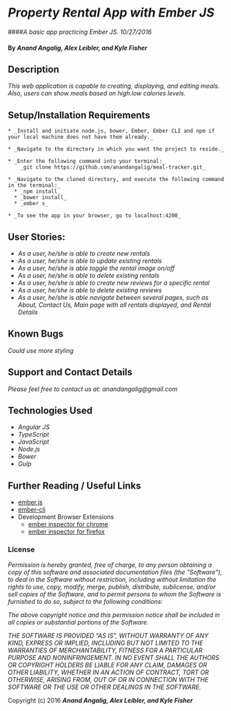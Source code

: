   # _Property Rental App with Ember JS_

  ####_A basic app practicing Ember JS. 10/27/2016_

  #### By _**Anand Angalig, Alex Leibler, and Kyle Fisher**_


  ## Description

  _This web application is capable to creating, displaying, and editing meals. Also, users can show meals based on high.low calories levels._


  ## Setup/Installation Requirements

    * _Install and initiate node.js, bower, Ember, Ember CLI and npm if your local machine does not have them already._

    * _Navigate to the directory in which you want the project to reside._

    * _Enter the following command into your terminal:_
        _git clone https://github.com/anandangalig/meal-tracker.git_

    * _Navigate to the cloned directory, and execute the following command in the terminal:_
      * _npm install_
      * _bower install_
      * _ember s_

    * _To see the app in your browser, go to localhost:4200_



  ## User Stories:

  * _As a user, he/she is able to create new rentals_
  * _As a user, he/she is able to update existing rentals_
  * _As a user, he/she is able toggle the rental image on/off_
  * _As a user, he/she is able to delete existing rentals_
  * _As a user, he/she is able to create new reviews for a specific rental_
  * _As a user, he/she is able to delete existing reviews_
  * _As a user, he/she is able navigate between several pages, such as About, Contact Us, Main page with all rentals displayed, and Rental Details_



  ## Known Bugs

  _Could use more styling_


  ## Support and Contact Details

  _Please feel free to contact us at:_
      _anandangalig@gmail.com_

  ## Technologies Used

  * _Angular JS_
  * _TypeScript_
  * _JavaScript_
  * _Node.js_
  * _Bower_
  * _Gulp_

  ## Further Reading / Useful Links

  * [ember.js](http://emberjs.com/)
  * [ember-cli](http://ember-cli.com/)
  * Development Browser Extensions
    * [ember inspector for chrome](https://chrome.google.com/webstore/detail/ember-inspector/bmdblncegkenkacieihfhpjfppoconhi)
    * [ember inspector for firefox](https://addons.mozilla.org/en-US/firefox/addon/ember-inspector/)


  ### License
  _Permission is hereby granted, free of charge, to any person obtaining a copy of this software and associated documentation files (the "Software"), to deal in the Software without restriction, including without limitation the rights to use, copy, modify, merge, publish, distribute, sublicense, and/or sell copies of the Software, and to permit persons to whom the Software is furnished to do so, subject to the following conditions:_

  _The above copyright notice and this permission notice shall be included in all copies or substantial portions of the Software._

  _THE SOFTWARE IS PROVIDED "AS IS", WITHOUT WARRANTY OF ANY KIND, EXPRESS OR IMPLIED, INCLUDING BUT NOT LIMITED TO THE WARRANTIES OF MERCHANTABILITY, FITNESS FOR A PARTICULAR PURPOSE AND NONINFRINGEMENT. IN NO EVENT SHALL THE AUTHORS OR COPYRIGHT HOLDERS BE LIABLE FOR ANY CLAIM, DAMAGES OR OTHER LIABILITY, WHETHER IN AN ACTION OF CONTRACT, TORT OR OTHERWISE, ARISING FROM, OUT OF OR IN CONNECTION WITH THE SOFTWARE OR THE USE OR OTHER DEALINGS IN THE SOFTWARE._

  Copyright (c) 2016 **_Anand Angalig, Alex Leibler, and Kyle Fisher_**
